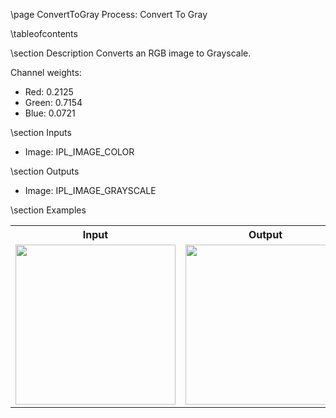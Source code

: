 \page ConvertToGray Process: Convert To Gray

\tableofcontents

\section Description
Converts an RGB image to Grayscale.

Channel weights:
- Red: 0.2125
- Green: 0.7154
- Blue: 0.0721

\section Inputs
- Image: IPL_IMAGE_COLOR

\section Outputs
- Image: IPL_IMAGE_GRAYSCALE

\section Examples
<table>
 <tr>
     <th>Input</th>
     <th>Output</th>
 </tr>
 <tr>
     <td><img src="../images/Lenna.png" width="256" /></td>
     <td><img src="../images/IPLConvertToGray.png" width="256" /></td>
 </tr>
</table>